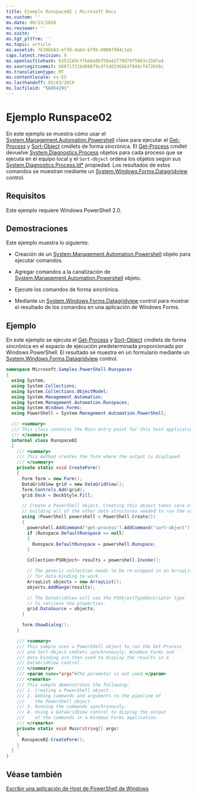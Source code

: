 ```yaml
---
title: Ejemplo Runspace02 | Microsoft Docs
ms.custom: ''
ms.date: 09/13/2016
ms.reviewer: ''
ms.suite: ''
ms.tgt_pltfrm: ''
ms.topic: article
ms.assetid: 7630bb63-ef39-4abd-b795-8000f984c1e5
caps.latest.revision: 9
ms.openlocfilehash: 6352169cffbb8a8bf59a42f79979f5003c150fa4
ms.sourcegitcommit: b6871f21bd666f9cd71dd336bb3f844cf472b56c
ms.translationtype: MT
ms.contentlocale: es-ES
ms.lasthandoff: 02/03/2019
ms.locfileid: "56854291"
---
```

# <a name="runspace02-sample"></a>Ejemplo Runspace02

En este ejemplo se muestra cómo usar el [System.Management.Automation.Powershell](/dotnet/api/system.management.automation.powershell) clase para ejecutar el [Get-Process](/powershell/module/Microsoft.PowerShell.Management/Get-Process) y [Sort-Object](/powershell/module/Microsoft.PowerShell.Utility/Sort-Object) cmdlets de forma sincrónica. El [Get-Process](/powershell/module/Microsoft.PowerShell.Management/Get-Process) cmdlet devuelve [System.Diagnostics.Process](/dotnet/api/System.Diagnostics.Process) objetos para cada proceso que se ejecuta en el equipo local y el `Sort-Object` ordena los objetos según sus [ System.Diagnostics.Process.Id*](/dotnet/api/System.Diagnostics.Process.Id) propiedad. Los resultados de estos comandos se muestran mediante un [System.Windows.Forms.Datagridview](/dotnet/api/System.Windows.Forms.DataGridView) control.

## <a name="requirements"></a>Requisitos

Este ejemplo requiere Windows PowerShell 2.0.

## <a name="demonstrates"></a>Demostraciones

Este ejemplo muestra lo siguiente.

- Creación de un [System.Management.Automation.Powershell](/dotnet/api/system.management.automation.powershell) objeto para ejecutar comandos.

- Agregar comandos a la canalización de [System.Management.Automation.Powershell](/dotnet/api/system.management.automation.powershell) objeto.

- Ejecute los comandos de forma sincrónica.

- Mediante un [System.Windows.Forms.Datagridview](/dotnet/api/System.Windows.Forms.DataGridView) control para mostrar el resultado de los comandos en una aplicación de Windows Forms.

## <a name="example"></a>Ejemplo

En este ejemplo se ejecuta el [Get-Process](/powershell/module/Microsoft.PowerShell.Management/Get-Process) y [Sort-Object](/powershell/module/Microsoft.PowerShell.Utility/Sort-Object) cmdlets de forma sincrónica en el espacio de ejecución predeterminada proporcionada por Windows PowerShell. El resultado se muestra en un formulario mediante un [System.Windows.Forms.Datagridview](/dotnet/api/System.Windows.Forms.DataGridView) control.

```csharp
namespace Microsoft.Samples.PowerShell.Runspaces
{
  using System;
  using System.Collections;
  using System.Collections.ObjectModel;
  using System.Management.Automation;
  using System.Management.Automation.Runspaces;
  using System.Windows.Forms;
  using PowerShell = System.Management.Automation.PowerShell;

  /// <summary>
  /// This class contains the Main entry point for this host application.
  /// </summary>
  internal class Runspace02
  {
    /// <summary>
    /// This method creates the form where the output is displayed.
    /// </summary>
    private static void CreateForm()
    {
      Form form = new Form();
      DataGridView grid = new DataGridView();
      form.Controls.Add(grid);
      grid.Dock = DockStyle.Fill;

      // Create a PowerShell object. Creating this object takes care of
      // building all of the other data structures needed to run the command.
      using (PowerShell powershell = PowerShell.Create())
      {
        powershell.AddCommand("get-process").AddCommand("sort-object").AddArgument("ID");
        if (Runspace.DefaultRunspace == null)
        {
          Runspace.DefaultRunspace = powershell.Runspace;
        }

        Collection<PSObject> results = powershell.Invoke();

        // The generic collection needs to be re-wrapped in an ArrayList
        // for data-binding to work.
        ArrayList objects = new ArrayList();
        objects.AddRange(results);

        // The DataGridView will use the PSObjectTypeDescriptor type
        // to retrieve the properties.
        grid.DataSource = objects;
      }

      form.ShowDialog();
    }

    /// <summary>
    /// This sample uses a PowerShell object to run the Get-Process
    /// and Sort-Object cmdlets synchronously. Windows Forms and
    /// data binding are then used to display the results in a
    /// DataGridView control.
    /// </summary>
    /// <param name="args">The parameter is not used.</param>
    /// <remarks>
    /// This sample demonstrates the following:
    /// 1. Creating a PowerShell object.
    /// 2. Adding commands and arguments to the pipeline of
    ///    the PowerShell object.
    /// 3. Running the commands synchronously.
    /// 4. Using a DataGridView control to display the output
    ///    of the commands in a Windows Forms application.
    /// </remarks>
    private static void Main(string[] args)
    {
      Runspace02.CreateForm();
    }
  }
}
```

## <a name="see-also"></a>Véase también

[Escribir una aplicación de Host de PowerShell de Windows](./writing-a-windows-powershell-host-application.md)